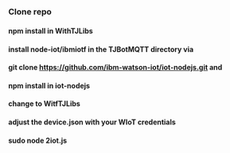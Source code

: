 ##
### Clone repo
#### npm install in WithTJLibs
#### install node-iot/ibmiotf in the TJBotMQTT directory via
#### git clone https://github.com/ibm-watson-iot/iot-nodejs.git and
#### npm install in iot-nodejs
#### change to WitfTJLibs
#### adjust the device.json with your WIoT credentials
#### sudo node 2iot.js
